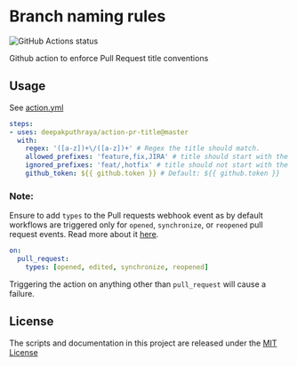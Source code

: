 # Branch naming rules
<img alt="GitHub Actions status" src="https://github.com/deepakputhraya/action-pr-title/workflows/main/badge.svg">

Github action to enforce Pull Request title conventions

## Usage

See [action.yml](./action.yml)

```yaml
steps:
- uses: deepakputhraya/action-pr-title@master
  with:
    regex: '([a-z])+\/([a-z])+' # Regex the title should match.
    allowed_prefixes: 'feature,fix,JIRA' # title should start with the given prefix
    ignored_prefixes: 'feat/,hotfix' # title should not start with the given prefix
    github_token: ${{ github.token }} # Default: ${{ github.token }}
```

### Note:
Ensure to add `types` to the Pull requests webhook event as by default workflows are triggered only 
for `opened`, `synchronize`, or `reopened` pull request events. Read more about 
it [here](https://docs.github.com/en/free-pro-team@latest/actions/reference/events-that-trigger-workflows#pull_request). 
```yaml
on:
  pull_request:
    types: [opened, edited, synchronize, reopened]
```

Triggering the action on anything other than `pull_request` will cause a failure.

## License
The scripts and documentation in this project are released under the [MIT License](./LICENSE)
